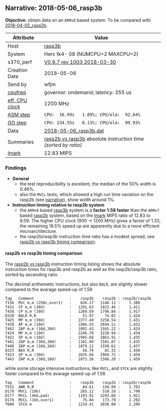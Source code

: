 ## Narrative: 2018-05-06_rasp3b

**Objective**: obtain data on an `ARMv8` based system.
To be compared with [2018-04-02_rasp2b](2018-04-02_rasp2b.md).

| Attribute | Value |
| --------- | ----- |
| Host   | [rasp3b](hostinfo_rasp3b.md) |
| System | Herc tk4- 08 (NUMCPU=2 MAXCPU=2) |
| s370_perf | [V0.9.7  rev  1003  2018-03-30](https://github.com/wfjm/s370-perf/blob/2685ff0/codes/s370_perf.asm) |
| Creation Date | 2018-05-06 |
| Send by | wfjm |
| [cpufreq](README_narr.md#user-content-cpufreq) | governor: ondemand; latency: 355 us |
| [eff. CPU clock](README_narr.md#user-content-effclk) | 1200 MHz |
| [ASM step](README_narr.md#user-content-asm) | `CPU:  16.99s   1.09%; CPU/ela:  92.84%` |
| [GO step](README_narr.md#user-content-go)   | `CPU: 234.55s   0.13%; CPU/ela:  99.93%` |
| Data | [2018-05-06_rasp3b.dat](../data/2018-05-06_rasp3b.dat) |
| Summaries | [rasp2b vs rasp3b](sum_2018-05-08_rasp3b_and_rasp2b.dat) absolute instruction time _(sorted by ratio)_ |
| [lmark](README_narr.md#user-content-lmark) | 12.83 MIPS |

### Findings <a name="find"></a>
- **General**
  - the test reproducibility is excellent, the median of the 50% width is 0.46%.
  - also the `MVCL` tests, which showed a high run time variation on the rasp2b
    (see [narrative](2018-04-02_rasp2b.md#user-content-find-mvcl-tvar)),
    show width around 1%.
- **Instruction timing relative to rasp2b system**
  - the `ARMv8` based [rasp3b](hostinfo_rasp3b.md) system is a
    **factor 1.58 faster** than the `ARMv7` based
    [rasp2b](hostinfo_rasp2b.md) system,
    based on the [lmark](README_narr.md#user-content-lmark) MIPS ratio of
    12.83 to 8.09. The higher CPU clock (900 -> 1200 MHz) gives a factor
    of 1.33, the remaining 18.5% speed up are apparently due to a more efficient
    microarchitecture.
  - the rasp2b/rasp3b instruction time ratio has a modest spread, see
    [rasp2b vs rasp3b timing comparison](#user-content-find-vs-rasp2b).

#### rasp2b vs rasp3b timing comparison <a name="find-vs-rasp2b"></a>
The [rasp2b vs rasp3b](sum_2018-05-08_rasp3b_and_rasp2b.dat) instruction
timing listing shows the absolute instruction times for rasp3b and rasp2b
as well as the rasp2b/rasp3b ratio, sorted by ascending ratio.

The decimal arithemetic instructions, but also `BALR`, are slightly slower
compared to the avarage speed-up of 1.58
```
Tag   Comment                :    rasp3b    rasp2b : rasp2b/rasp3b
T156  MVC m,m (250c,over1)   :    826.17   1140.12 :    1.380
T431  CP m,m (30d)           :   1291.63   1822.46 :    1.411
T430  CP m,m (10d)           :   1269.50   1798.84 :    1.417
D320  BALR R,R               :     51.97     74.02 :    1.424
T425  MP m,m (30d)           :   2277.49   3258.54 :    1.431
T420  AP m,m (10d)           :   1986.55   2844.51 :    1.432
T442  ZAP m,m (10d,30d)      :   1092.43   1565.22 :    1.433
T424  MP m,m (10d)           :   2246.70   3220.94 :    1.434
T422  SP m,m (10d)           :   1995.68   2863.91 :    1.435
T441  ZAP m,m (30d,30d)      :   1101.99   1581.87 :    1.435
T440  ZAP m,m (10d,10d)      :   1079.12   1550.62 :    1.437
D325  BAS R,R                :     56.79     82.32 :    1.450
T423  SP m,m (30d)           :   2035.66   2969.72 :    1.459
T443  ZAP m,m (30d,10d)      :   1073.26   1566.20 :    1.459
```

while some storage intensive instructions, like `MVCL`, and `STCK` are
slightly faster compared to the avarage speed-up of 1.58
```
Tag   Comment                :    rasp3b    rasp2b : rasp2b/rasp3b
T552  AWR R,R                :     84.61    150.89 :    1.783
D170  MVCL (10b)             :    285.12    510.28 :    1.790
D177  MVCL (4kb,pad)         :   1193.91   2293.66 :    1.921
D178  MVCL (1kb,over1)       :     75.84    173.79 :    2.292
T600  STCK m                 :   1234.41   2838.00 :    2.299
```

